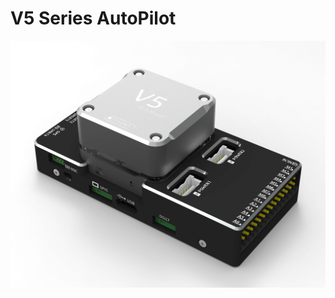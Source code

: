 # V5 Series AutoPilot

![V5 AutoPilot](../assets/flight-controller/v5-autopilot/v5-autopilot.jpg)
















